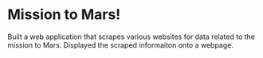 # Mission to Mars!

Built a web application that scrapes various websites for data related to the mission to Mars. 
Displayed the scraped informaiton onto a webpage. 



